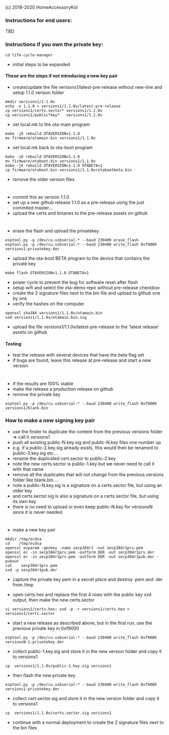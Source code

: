 (c) 2018-2020 HomeAccessoryKid

### Instructions for end users:
TBD

### Instructions if you own the private key:
```
cd life-cycle-manager
```
- initial steps to be expanded

#### These are the steps if not introducing a new key pair
- create/update the file versions1/latest-pre-release without new-line and setup 1.1.0 version folder
```
mkdir versions1/1.1.0v
echo -n 1.1.0 > versions1/1.1.0v/latest-pre-release
cp versions1/certs.sector* versions1/1.1.0v
cp versions1/public*key*   versions1/1.1.0v
```
- set local.mk to the ota-main program
```
make -j6 rebuild OTAVERSION=1.1.0
mv firmware/otamain.bin versions1/1.1.0v
```
- set local.mk back to ota-boot program
```
make -j6 rebuild OTAVERSION=1.1.0
mv firmware/otaboot.bin versions1/1.1.0v
make -j6 rebuild OTAVERSION=1.1.0 OTABETA=1
cp firmware/otaboot.bin versions1/1.1.0v/otabootbeta.bin
```
- remove the older version files
#
- commit this as version 1.1.0  
- set up a new github release 1.1.0 as a pre-release using the just commited master...  
- upload the certs and binaries to the pre-release assets on github  
#
- erase the flash and upload the privatekey
```
esptool.py -p /dev/cu.usbserial-* --baud 230400 erase_flash 
esptool.py -p /dev/cu.usbserial-* --baud 230400 write_flash 0xf9000 versions1-privatekey.der
```
- upload the ota-boot BETA program to the device that contains the private key
```
make flash OTAVERSION=1.1.0 OTABETA=1
```
- power cycle to prevent the bug for software reset after flash  
- setup wifi and select the ota-demo repo without pre-release checkbox  
- create the 2 signature files next to the bin file and upload to github one by one  
- verify the hashes on the computer  
```
openssl sha384 versions1/1.1.0v/otamain.bin
xxd versions1/1.1.0v/otamain.bin.sig
```

- upload the file versions1/1.1.0v/latest-pre-release to the 'latest release' assets on github

#### Testing

- test the release with several devices that have the beta flag set  
- if bugs are found, leave this release at pre-release and start a new version
#
- if the results are 100% stable  
- make the release a production release on github  
- remove the private key  
```
esptool.py -p /dev/cu.usbserial-* --baud 230400 write_flash 0xf9000 versions1/blank.bin
```


### How to make a new signing key pair

- use the finder to duplicate the content from the previous versions folder => call it versions1  
- push all existing public-N.key.sig and public-N.key files one number up  
- e.g. if a public-2.key.sig already exists, this would then be renamed to public-3.key.sig etc...  
- rename the duplicated cert.sector to public-2.key
- note the new certs.sector is public-1.key but we never need to call it with that name  
- remove all the duplicates that will not change from the previous versions folder like blank.bin ...  
- note a public-N.key.sig is a signature on a certs.sector file, but using an older key  
- and certs.sector.sig is also a signature on a certs.sector file, but using its own key  
- there is no need to upload or even keep public-N.key for versionsN since it is never needed  
#
- make a new key pair
```
mkdir /tmp/ecdsa
cd    /tmp/ecdsa
openssl ecparam -genkey -name secp384r1 -out secp384r1prv.pem
openssl ec -in secp384r1prv.pem -outform DER -out secp384r1prv.der
openssl ec -in secp384r1prv.pem -outform DER -out secp384r1pub.der -pubout
cat    secp384r1prv.pem
xxd -p secp384r1pub.der
```
- capture the private key pem in a secret place and destroy .pem and .der from /tmp

- open certs.hex and replace the first 4 rows with the public key xxd output, then make the new certs.sector
```
vi versions1/certs.hex; xxd -p -r versions1/certs.hex > versions1/certs.sector
```
- start a new release as described above, but in the first run, use the previous private key in 0xf9000
```
esptool.py -p /dev/cu.usbserial-* --baud 230400 write_flash 0xf9000 versionsN-1-privatekey.der
```
- collect public-1.key.sig and store it in the new version folder and copy it to versions1
```
cp  versions1/1.1.0v/public-1.key.sig versions1
```
- then flash the new private key
```
esptool.py -p /dev/cu.usbserial-* --baud 230400 write_flash 0xf9000 versions1-privatekey.der
```
- collect cert.sector.sig and store it in the new version folder and copy it to versions1 
```
cp  versions1/1.1.0v/certs.sector.sig versions1
```
- continue with a normal deployment to create the 2 signature files next to the bin files
